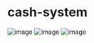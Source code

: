 # cash-system
 
![image](https://github.com/FarisBahmidan/cash-system/assets/135508625/f9e04c21-669e-46a3-bcc9-751306bfa657)
![image](https://github.com/FarisBahmidan/cash-system/assets/135508625/018bd669-4551-4a8f-8b8d-c4027471ae2c)
![image](https://github.com/FarisBahmidan/cash-system/assets/135508625/9379f9bf-ed6a-4da5-8c08-61f8cee2c792)
